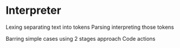 # Interpreter

Lexing separating text into tokens
Parsing interpreting those tokens

Barring simple cases using 2 stages approach
Code actions
